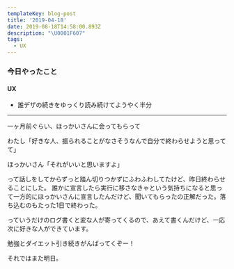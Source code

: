 ```yaml
---
templateKey: blog-post
title: '2019-04-18'
date: 2019-08-18T14:58:00.893Z
description: "\U0001F607"
tags:
  - UX
---
```

### 今日やったこと

#### UX

* 誰デザの続きをゆっくり読み続けてようやく半分

-----


一ヶ月前ぐらい、ほっかいさんに会ってもらって

わたし「好きな人、振られることがなさそうなんで自分で終わらせようと思ってて」

ほっかいさん「それがいいと思いますよ」


って話しをしてからずっと踏ん切りつかずにふわふわしてたけど、昨日終わらせることにした。
誰かに宣言したら実行に移さなきゃという気持ちになると思って一方的にほっかいさんに宣言したんだけど、聞いてもらったの正解だった。落ち込むのもたった1日で終わった。

っていうだけのログ書くと変な人が寄ってくるので、あえて書くんだけど、一応次に好きな人ができています。

勉強とダイエット引き続きがんばってくぞー！

それではまた明日。
